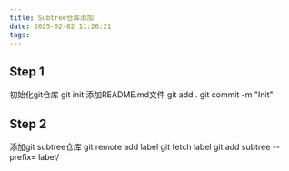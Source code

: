 ```yaml
---
title: Subtree仓库添加
date: 2025-02-02 11:26:21
tags:
---
```


## Step 1
初始化git仓库
git init
添加README.md文件
git add .
git commit -m "Init"

## Step 2
添加git subtree仓库
git remote add label <git-url>
git fetch label
git add subtree --prefix=<path> label/<branch>
